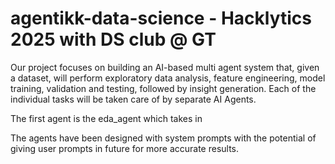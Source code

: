 # agentikk-data-science - Hacklytics 2025 with DS club @ GT

Our project focuses on building an AI-based multi agent system that, given a dataset, will perform exploratory data analysis, feature engineering, model training, validation and testing, followed by insight generation. Each of the individual tasks will be taken care of by separate AI Agents. 

The first agent is the eda_agent which takes in 

The agents have been designed with system prompts with the potential of giving user prompts in future for more accurate results. 
